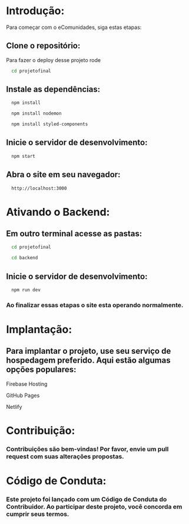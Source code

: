 
# Introdução:

Para começar com o eComunidades, siga estas etapas:


## Clone o repositório:

Para fazer o deploy desse projeto rode

```bash
  cd projetofinal
```

## Instale as dependências:

```bash
  npm install
```

```bash
  npm install nodemon
```

```bash
  npm install styled-components
```

## Inicie o servidor de desenvolvimento:
```bash
  npm start
```

## Abra o site em seu navegador:
```bash
  http://localhost:3000
```

# Ativando o Backend:

 ## Em outro terminal acesse as pastas:

```bash
  cd projetofinal
```
```bash
  cd backend
```

## Inicie o servidor de desenvolvimento:

```bash
  npm run dev
```

### Ao finalizar essas etapas o site esta operando normalmente.

# Implantação:

 ## Para implantar o projeto, use seu serviço de hospedagem preferido. Aqui estão algumas opções populares:

Firebase Hosting

GitHub Pages

Netlify

# Contribuição:

### Contribuições são bem-vindas! Por favor, envie um pull request com suas alterações propostas.

# Código de Conduta:

### Este projeto foi lançado com um Código de Conduta do Contribuidor. Ao participar deste projeto, você concorda em cumprir seus termos.